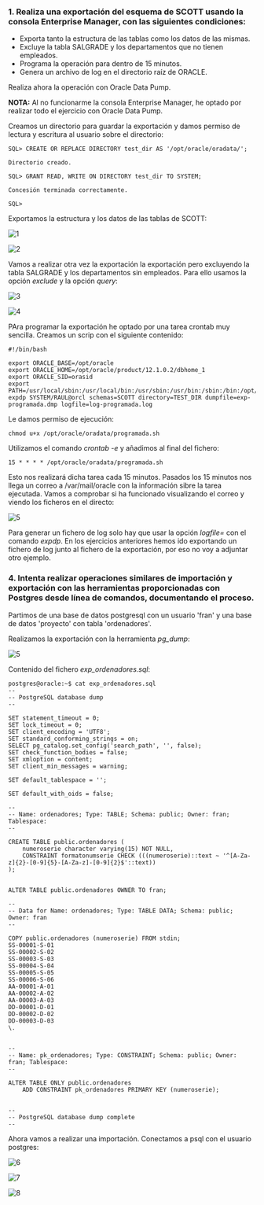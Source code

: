### 1. Realiza una exportación del esquema de SCOTT usando la consola Enterprise Manager, con las siguientes condiciones:

- Exporta tanto la estructura de las tablas como los datos de las mismas.
- Excluye la tabla SALGRADE y los departamentos que no tienen empleados.
- Programa la operación para dentro de 15 minutos.
- Genera un archivo de log en el directorio raíz de ORACLE.

Realiza ahora la operación con Oracle Data Pump.

**NOTA:** Al no funcionarme la consola Enterprise Manager, he optado por realizar todo el ejercicio con Oracle Data Pump.

Creamos un directorio para guardar la exportación y damos permiso de lectura y escritura al usuario sobre el directorio:

~~~
SQL> CREATE OR REPLACE DIRECTORY test_dir AS '/opt/oracle/oradata/';

Directorio creado.

SQL> GRANT READ, WRITE ON DIRECTORY test_dir TO SYSTEM;

Concesión terminada correctamente.

SQL> 
~~~

Exportamos la estructura y los datos de las tablas de SCOTT:

![1](https://github.com/FranHuzon/Practica_Movimiento_de_datos/blob/master/images/1.png)

![2](https://github.com/FranHuzon/Practica_Movimiento_de_datos/blob/master/images/2.png)

Vamos a realizar otra vez la exportación la exportación pero excluyendo la tabla SALGRADE y los departamentos sin empleados. Para ello usamos la opción _exclude_ y la opción _query_:

![3](https://github.com/FranHuzon/Practica_Movimiento_de_datos/blob/master/images/3.png)

![4](https://github.com/FranHuzon/Practica_Movimiento_de_datos/blob/master/images/4.png)

PAra programar la exportación he optado por una tarea crontab muy sencilla. Creamos un scrip con el siguiente contenido:

~~~
#!/bin/bash

export ORACLE_BASE=/opt/oracle
export ORACLE_HOME=/opt/oracle/product/12.1.0.2/dbhome_1
export ORACLE_SID=orasid
export PATH=/usr/local/sbin:/usr/local/bin:/usr/sbin:/usr/bin:/sbin:/bin:/opt/oracle/product/12.1.0.2/dbhome_1/bin
expdp SYSTEM/RAUL@orcl schemas=SCOTT directory=TEST_DIR dumpfile=exp-programada.dmp logfile=log-programada.log
~~~

Le damos permiso de ejecución:

~~~
chmod u+x /opt/oracle/oradata/programada.sh
~~~

Utilizamos el comando _crontab -e_ y añadimos al final del fichero:

~~~
15 * * * * /opt/oracle/oradata/programada.sh
~~~

Esto nos realizará dicha tarea cada 15 minutos. Pasados los 15 minutos nos llega un correo a /var/mail/oracle con la información sibre la tarea ejecutada. Vamos a comprobar si ha funcionado visualizando el correo y viendo los ficheros en el directo:

![5](https://github.com/FranHuzon/Practica_Movimiento_de_datos/blob/master/images/5.png)

Para generar un fichero de log solo hay que usar la opción _logfile=_ con el comando _expdp_. En los ejercicios anteriores hemos ido exportando un fichero de log junto al fichero de la exportación, por eso no voy a adjuntar otro ejemplo.

### 4. Intenta realizar operaciones similares de importación y exportación con las herramientas proporcionadas con Postgres desde línea de comandos, documentando el proceso.

Partimos de una base de datos postgresql con un usuario 'fran' y una base de datos 'proyecto' con tabla 'ordenadores'.

Realizamos la exportación con la herramienta _pg\_dump_:

![5](https://github.com/FranHuzon/Practica_Movimiento_de_datos/blob/master/images/5.png)

Contenido del fichero _exp\_ordenadores.sql_:

~~~
postgres@oracle:~$ cat exp_ordenadores.sql 
--
-- PostgreSQL database dump
--

SET statement_timeout = 0;
SET lock_timeout = 0;
SET client_encoding = 'UTF8';
SET standard_conforming_strings = on;
SELECT pg_catalog.set_config('search_path', '', false);
SET check_function_bodies = false;
SET xmloption = content;
SET client_min_messages = warning;

SET default_tablespace = '';

SET default_with_oids = false;

--
-- Name: ordenadores; Type: TABLE; Schema: public; Owner: fran; Tablespace: 
--

CREATE TABLE public.ordenadores (
    numeroserie character varying(15) NOT NULL,
    CONSTRAINT formatonumserie CHECK (((numeroserie)::text ~ '^[A-Za-z]{2}-[0-9]{5}-[A-Za-z]-[0-9]{2}$'::text))
);


ALTER TABLE public.ordenadores OWNER TO fran;

--
-- Data for Name: ordenadores; Type: TABLE DATA; Schema: public; Owner: fran
--

COPY public.ordenadores (numeroserie) FROM stdin;
SS-00001-S-01
SS-00002-S-02
SS-00003-S-03
SS-00004-S-04
SS-00005-S-05
SS-00006-S-06
AA-00001-A-01
AA-00002-A-02
AA-00003-A-03
DD-00001-D-01
DD-00002-D-02
DD-00003-D-03
\.


--
-- Name: pk_ordenadores; Type: CONSTRAINT; Schema: public; Owner: fran; Tablespace: 
--

ALTER TABLE ONLY public.ordenadores
    ADD CONSTRAINT pk_ordenadores PRIMARY KEY (numeroserie);


--
-- PostgreSQL database dump complete
--
~~~

Ahora vamos a realizar una importación. Conectamos a psql con el usuario postgres:

![6](https://github.com/FranHuzon/Practica_Movimiento_de_datos/blob/master/images/6.png)

![7](https://github.com/FranHuzon/Practica_Movimiento_de_datos/blob/master/images/7.png)

![8](https://github.com/FranHuzon/Practica_Movimiento_de_datos/blob/master/images/8.png)
